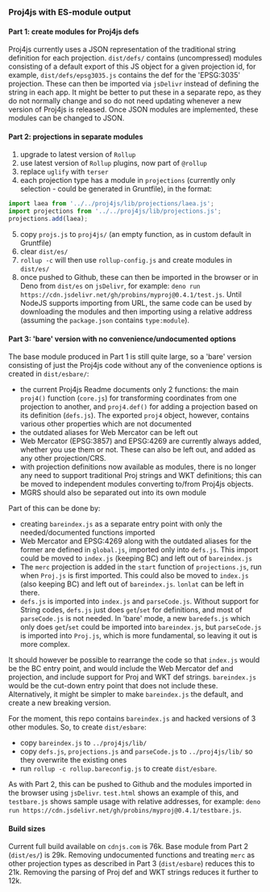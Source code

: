 ### Proj4js with ES-module output

#### Part 1: create modules for Proj4js defs
Proj4js currently uses a JSON representation of the traditional string definition for each projection. `dist/defs/` contains (uncompressed) modules consisting of a default export of this JS object for a given projection id, for example, `dist/defs/epsg3035.js` contains the def for the 'EPSG:3035' projection. These can then be imported via `jsDelivr` instead of defining the string in each app. It might be better to put these in a separate repo, as they do not normally change and so do not need updating whenever a new version of Proj4js is released. Once JSON modules are implemented, these modules can be changed to JSON.

#### Part 2: projections in separate modules
1. upgrade to latest version of `Rollup`
2. use latest version of `Rollup` plugins, now part of `@rollup`
3. replace `uglify` with `terser`
4. each projection type has a module in `projections` (currently only selection - could be generated in Gruntfile), in the format:
```javascript
import laea from '../../proj4js/lib/projections/laea.js';
import projections from '../../proj4js/lib/projections.js';
projections.add(laea);
```
5. copy `projs.js` to `proj4js/` (an empty function, as in custom default in Gruntfile)
6. clear `dist/es/`
7. `rollup -c` will then use `rollup-config.js` and create modules in `dist/es/`
8. once pushed to Github, these can then be imported in the browser or in Deno from `dist/es` on `jsDelivr`, for example: `deno run https://cdn.jsdelivr.net/gh/probins/myproj@0.4.1/test.js`. Until NodeJS supports importing from URL, the same code can be used by downloading the modules and then importing using a relative address (assuming the `package.json` contains `type:module`).

#### Part 3: 'bare' version with no convenience/undocumented options
The base module produced in Part 1 is still quite large, so a 'bare' version consisting of just the Proj4js code without any of the convenience options is created in `dist/esbare/`:

* the current Proj4js Readme documents only 2 functions: the main `proj4()` function (`core.js`) for transforming coordinates from one projection to another, and `proj4.def()` for adding a
projection based on its definition (`defs.js`). The exported `proj4` object, however, contains various other properties which are not documented
* the outdated aliases for Web Mercator can be left out
* Web Mercator (EPSG:3857) and EPSG:4269 are currently always added, whether you use them or not. These can also be left out, and added as any other projection/CRS.
* with projection definitions now available as modules, there is no longer any need to support traditional Proj strings and WKT definitions; this can be moved to independent modules converting to/from Proj4js objects.
* MGRS should also be separated out into its own module

Part of this can be done by:

* creating `bareindex.js` as a separate entry point with only the needed/documented functions imported
* Web Mercator and EPSG:4269 along with the outdated aliases for the former are defined in `global.js`, imported only into `defs.js`. This import could be moved to `index.js` (keeping BC) and left out of `bareindex.js`
* The `merc` projection is added in the `start` function of `projections.js`, run when `Proj.js` is first imported. This could also be moved to `index.js` (also keeping BC) and left out of `bareindex.js`. `lonlat` can be left in there.
* `defs.js` is imported into `index.js` and `parseCode.js`. Without support for String codes, `defs.js` just does `get`/`set` for definitions, and most of `parseCode.js` is not needed. In 'bare' mode, a new `baredefs.js` which only does `get`/`set` could be imported into `bareindex.js`, but `parseCode.js` is imported into `Proj.js`, which is more fundamental, so leaving it out is more complex.

It should however be possible to rearrange the code so that `index.js` would be the BC entry point, and would include the Web Mercator def and projection, and include support for Proj and WKT def strings. `bareindex.js` would be the cut-down entry point that does not include these. Alternatively, it might be simpler to make `bareindex.js` the default, and create a new breaking version.

For the moment, this repo contains `bareindex.js` and hacked versions of 3 other modules. So, to create `dist/esbare`:
* copy `bareindex.js` to `../proj4js/lib/`
* copy `defs.js`, `projections.js` and `parseCode.js` to `../proj4js/lib/` so they overwrite the existing ones
* run `rollup -c rollup.bareconfig.js` to create `dist/esbare`.

As with Part 2, this can be pushed to Github and the modules imported in the browser using `jsDelivr`. `test.html` shows an example of this, and `testbare.js` shows sample usage with relative addresses, for example: `deno run https://cdn.jsdelivr.net/gh/probins/myproj@0.4.1/testbare.js`.

#### Build sizes
Current full build available on `cdnjs.com` is 76k. Base module from Part 2 (`dist/es/`) is 29k. Removing undocumented functions and treating `merc` as other projection types as described in Part 3 (`dist/esbare`) reduces this to 21k. Removing the parsing of Proj def and WKT strings reduces it further to 12k.
